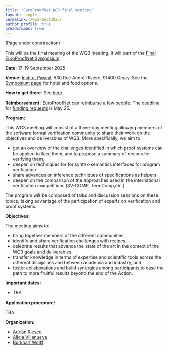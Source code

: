 ```yaml
---
title: "EuroProofNet WG3 final meeting"
layout: single
permalink: /wg3-Sept2025/
author_profile: true
breadcrumbs: true
---
```


(Page under construction)

This will be the final meeting of the WG3 meeting. It will part of the [Final EuroProofNet Symposium](https://europroofnet.github.io/Symposium/).

**Date:** 17-19 September 2025

**Venue:**  [Institut Pascal](https://www.institut-pascal.universite-paris-saclay.fr/), 530 Rue André Rivière, 91400 Orsay. See the [Symposium page](https://europroofnet.github.io/Symposium/) for hotel and food options.

**How to get there**: See [here](_pages/symposium/access.md).

**Reimbursement:** EuroProofNet can reimburse a few people. The deadline for [funding requests](https://forms.gle/JWH48nfBay9uCjhPA) is May 25.

<!--
**Output**

* Final [Report](./Report_WG3meetingOrsay.pdf).
* Some presentations and video recordings have been addded to the [program page](https://europroofnet.github.io/wg3-orsay25-program/).

**Program:** see [here](https://europroofnet.github.io/wg3-orsay24-program/) 
-->

**Program:**

This WG3 meeting will consist of a three-day meeting allowing members of the software formal verification community to share their work on the objectives and deliverables of WG3. More specifically, we aim to

 * get an overview of the challenges identified in which proof systems can be applied to face them, and to propose a summary of recipes for verifying them,
 * deepen on techniques for for syntax-semantics interfaces for program verification
 * share advances on inference techniques of specifications as helpers
 * deepen on the comparison of the approaches used in the international verification competitions (SV-COMP, TermComp,etc.) 

The program will be composed of talks and discussion sessions on these topics, taking advantage of the participation of experts on verification and proof systems.

**Objectives:**

The meeting aims to:

  * bring together members of the different communities, 
  * identify and share verification challenges with recipes,
  * celebrate results that advance the state of the art in the context of the WG3 goals and deliverables,
  * transfer knowledge in terms of expertise and scientific tools across the different disciplines and between academia and industry, and
  * foster collaborations and build synergies among participants to ease the path to more fruitful results beyond the end of the Action.



**Important dates:**
 * TBA



**Application procedure:** 

TBA

<!-- In all cases, please [fill the same form](https://docs.google.com/forms/d/1TeOnw5RDcjfXmrayhQ6qBkYx4tqfooBW9Bmeqku1ltc).
  * **Case 1**: _You have a cool talk proposal_: please fill out the _optional_ fields of title, duration, and abstract.
  * **Case 2**: _You would like to apply for funding_: check the [eligibility rules](https://europroofnet.github.io/eligibility/) and please fill out all the _optional_ fields on second page of Google form. If you are not yet a member of EuroProofNet, please join it. If you are unsure of working group, please select WG3 because the event is being organized by WG3.
  * **Case 3**: _You would just like to attend the event without any talk proposal_: please fill out the _required_ (marked with *) fields of the Google form, leaving the _optional_ fields as blank. Being a member of EuroProofNet is not a requirement for this case. 
  -->

<!-- **Cost:** The event is free of cost for anyone interested but we may need to limit the number of participants. Hence, please utilize the "Short bio" field in the form to tell us about how you can benefit from the event. Also, please wait for the confirmation email before making travel arrangements. 
-->

<!--
**Reimbursement:** Participants selected for funding will have to organize their travel and accommodation by themselves. 
 * Membership of at least one WG of EPN is mandatory for reimbursement. Please [join here](https://e-services.cost.eu/action/CA20111/working-groups/apply) if you are not already a member.
 * Please note that any transport <100 km is not reimbursed as they are included in the daily allowance. Please check the [reimbursement rules](https://europroofnet.github.io/reimbursement-rules/) carefully so that there is no bad surprise after the meeting. The daily allowance (covering accommodation, local transport and meals) is fixed at 130 Euros.
-->

**Organization:**

* [Adrián Riesco](https://maude.sip.ucm.es/~adrian/)
* [Alicia Villanueva](https://personales.upv.es/alvilga1/)
* [Burkhart Wolff](https://www.lri.fr/~wolff/)
